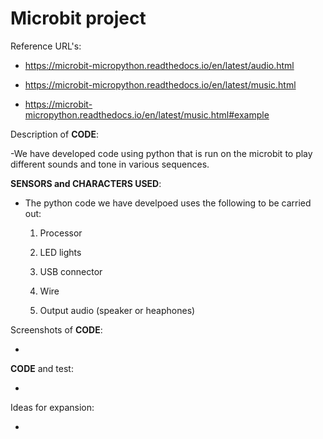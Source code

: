 # Microbit project
Reference URL's:

  - https://microbit-micropython.readthedocs.io/en/latest/audio.html
  
  - https://microbit-micropython.readthedocs.io/en/latest/music.html

  - https://microbit-micropython.readthedocs.io/en/latest/music.html#example

Description of __CODE__:

  -We have developed code using python that is run on the microbit to play different sounds and tone in various sequences.
  
  __SENSORS and CHARACTERS USED__:

  - The python code we have develpoed uses the following to be carried out:
  
    1) Processor
    
    2) LED lights
    
    3) USB connector
    
    4) Wire
    
    5) Output audio (speaker or heaphones)
    
  
Screenshots of __CODE__:

  - 
  
__CODE__ and test:

  - 
  
Ideas for expansion:

  - 
  
  
